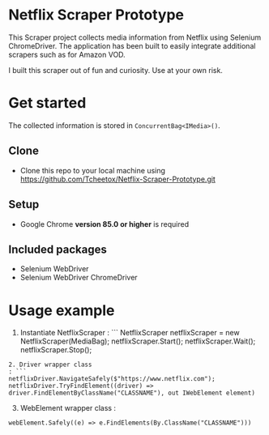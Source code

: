 # Netflix Scraper Prototype

This Scraper project collects media information from Netflix using Selenium ChromeDriver.
The application has been built to easily integrate additional scrapers such as for Amazon VOD.

I built this scraper out of fun and curiosity. Use at your own risk.

# Get started
The collected information is stored in `ConcurrentBag<IMedia>()`.

## Clone
* Clone this repo to your local machine using https://github.com/Tcheetox/Netflix-Scraper-Prototype.git

## Setup
* Google Chrome **version 85.0 or higher** is required

## Included packages
* Selenium WebDriver
* Selenium WebDriver ChromeDriver

# Usage example
1. Instantiate NetflixScraper
: ```
NetflixScraper netflixScraper = new NetflixScraper(MediaBag);
netflixScraper.Start();
netflixScraper.Wait();
netflixScraper.Stop();
```
2. Driver wrapper class
: ```
netflixDriver.NavigateSafely($"https://www.netflix.com");
netflixDriver.TryFindElement((driver) => driver.FindElementByClassName("CLASSNAME"), out IWebElement element)
```
3. WebElement wrapper class
:
```
webElement.Safely((e) => e.FindElements(By.ClassName("CLASSNAME")))
```
